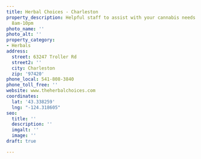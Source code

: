 ```yaml
---
title: Herbal Choices - Charleston
property_description: Helpful staff to assist with your cannabis needs. Open daily
  8am-10pm
photo_name: ''
photo_alt: ''
property_category:
- Herbals
address:
  street: 63247 Troller Rd
  street2: ''
  city: Charleston
  zip: '97420'
phone_local: 541-808-3840
phone_toll_free: ''
website: www.theherbalchoices.com
coordinates:
  lat: '43.338259'
  lng: "-124.318605"
seo:
  title: ''
  description: ''
  imgalt: ''
  image: ''
draft: true

---
```

